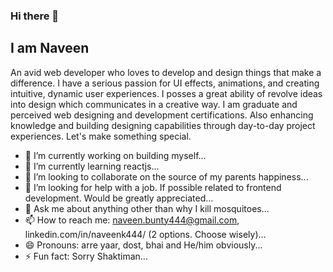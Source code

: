 ### Hi there 👋

<h2>I am Naveen</h2>

An avid web developer who loves to develop and design things that make a difference. 
I have a serious passion for UI effects, animations, and creating intuitive, dynamic user experiences.
I posses a great ability of revolve ideas into design which communicates in a creative way.
I am graduate and perceived web designing and development certifications.
Also enhancing knowledge and building designing capabilities through day-to-day project experiences.
Let's make something special.

- 🔭 I’m currently working on building myself...
- 🌱 I’m currently learning reactjs...
- 👯 I’m looking to collaborate on the source of my parents happiness...
- 🤔 I’m looking for help with a job. If possible related to frontend development. Would be greatly appreciated...
- 💬 Ask me about anything other than why I kill mosquitoes...
- 📫 How to reach me: naveen.bunty444@gmail.com, linkedin.com/in/naveenk444/    (2 options. Choose wisely)...
- 😄 Pronouns: arre yaar, dost, bhai and He/him obviously...
- ⚡ Fun fact: Sorry Shaktiman...

